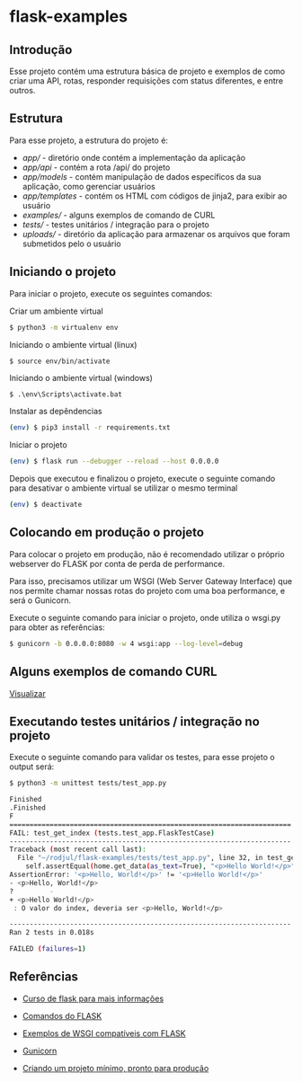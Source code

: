 # flask-examples
## Introdução

Esse projeto contém uma estrutura básica de projeto e exemplos de como criar uma API, rotas, responder requisições com status diferentes, e entre outros.

## Estrutura

Para esse projeto, a estrutura do projeto é:
- *app/* - diretório onde contém a implementação da aplicação
- *app/api* - contém a rota /api/ do projeto
- *app/models* - contém manipulação de dados específicos da sua aplicação, como gerenciar usuários
- *app/templates* - contém os HTML com códigos de jinja2, para exibir ao usuário
- *examples/* - alguns exemplos de comando de CURL 
- *tests/* - testes unitários / integração para o projeto
- *uploads/* - diretório da aplicação para armazenar os arquivos que foram submetidos pelo o usuário

## Iniciando o projeto

Para iniciar o projeto, execute os seguintes comandos:

Criar um ambiente virtual
```bash
$ python3 -m virtualenv env
```

Iniciando o ambiente virtual (linux)
```bash
$ source env/bin/activate 
```
Iniciando o ambiente virtual (windows)
```
$ .\env\Scripts\activate.bat
```

Instalar as depêndencias
```bash
(env) $ pip3 install -r requirements.txt
```

Iniciar o projeto
```bash
(env) $ flask run --debugger --reload --host 0.0.0.0
```

Depois que executou e finalizou o projeto, execute o seguinte comando para desativar o ambiente virtual se utilizar o mesmo terminal
```bash
(env) $ deactivate
```


## Colocando em produção o projeto

Para colocar o projeto em produção, não é recomendado utilizar o próprio webserver do FLASK por conta de perda de performance.

Para isso, precisamos utilizar um WSGI (Web Server Gateway Interface) que nos permite chamar nossas rotas do projeto com uma boa performance, e será o Gunicorn.

Execute o seguinte comando para iniciar o projeto, onde utiliza o wsgi.py para obter as referências:
```bash
$ gunicorn -b 0.0.0.0:8080 -w 4 wsgi:app --log-level=debug
```

## Alguns exemplos de comando CURL

[Visualizar](./examples/curl_commands.md)


## Executando testes unitários / integração no projeto

Execute o seguinte comando para validar os testes, para esse projeto o output será:
```bash
$ python3 -m unittest tests/test_app.py

Finished
.Finished
F
======================================================================
FAIL: test_get_index (tests.test_app.FlaskTestCase)
----------------------------------------------------------------------
Traceback (most recent call last):
  File "~/rodjul/flask-examples/tests/test_app.py", line 32, in test_get_index
    self.assertEqual(home.get_data(as_text=True), "<p>Hello World!</p>", "O valor do index, deveria ser <p>Hello, World!</p>")
AssertionError: '<p>Hello, World!</p>' != '<p>Hello World!</p>'
- <p>Hello, World!</p>
?         -
+ <p>Hello World!</p>
 : O valor do index, deveria ser <p>Hello, World!</p>

----------------------------------------------------------------------
Ran 2 tests in 0.018s

FAILED (failures=1)
```

## Referências

- [Curso de flask para mais informações](https://www.youtube.com/watch?v=r40pC9kyoj0)
- [Comandos do FLASK](https://flask.palletsprojects.com/en/2.0.x/cli/)
- [Exemplos de WSGI compatíveis com FLASK](https://flask.palletsprojects.com/en/2.0.x/deploying/)
- [Gunicorn](https://flask.palletsprojects.com/en/2.0.x/deploying/wsgi-standalone/)

- [Criando um projeto mínimo, pronto para produção](https://mark.douthwaite.io/getting-production-ready-a-minimal-flask-app/)